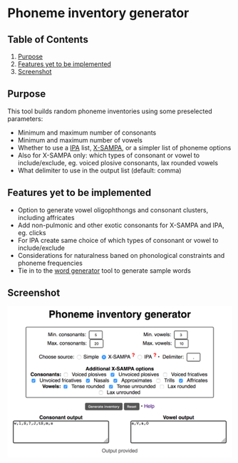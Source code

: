 # Phoneme inventory generator

## Table of Contents
1. [Purpose](#purpose)
2. [Features yet to be implemented](#features)
3. [Screenshot](#examples)

## Purpose<a name="purpose"></a>

This tool builds random phoneme inventories using some preselected parameters:
* Minimum and maximum number of consonants
* Minimum and maximum number of vowels
* Whether to use a [IPA](https://en.wikipedia.org/wiki/International_Phonetic_Alphabet) list, [X-SAMPA](https://en.wikipedia.org/wiki/X-SAMPA), or a simpler list of phoneme options
* Also for X-SAMPA only: which types of consonant or vowel to include/exclude, eg. voiced plosive consonants, lax rounded vowels
* What delimiter to use in the output list (default: comma)

## Features yet to be implemented<a name="features"></a>

* Option to generate vowel oligophthongs and consonant clusters, including affricates
* Add non-pulmonic and other exotic consonants for X-SAMPA and IPA, eg. clicks
* For IPA create same choice of which types of consonant or vowel to include/exclude
* Considerations for naturalness baned on phonological constraints and phoneme frequencies
* Tie in to the [word generator](https://github.com/aaa2016/word-generator/) tool to generate sample words

## Screenshot<a name="examples"></a>

![Screenshot of tool](https://github.com/aaa2016/phoneme-inventory-generator/blob/master/example.png)